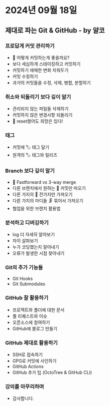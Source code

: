# 2024년 09월 18일

## 제대로 파는 Git & GitHub - by 얄코

### 프로답게 커밋 관리하기

- 🐰 어떻게 커밋하는게 좋을까요?
- 보다 세심하게 스테이징하고 커밋하기
- 커밋하기 애매한 변화 치워두기
- 커밋 수정하기
- 과거의 커밋들을 수정, 삭제, 병합, 분할하기

### 취소와 되돌리기 보다 깊이 알기

- 관리되지 않는 파일들 삭제하기
- 커밋하지 않은 변경사항 되돌리기
- 🐰 reset했어도 희망은 있다!

### 태그

- 커밋에 🏷️ 태그 달기
- 원격의 🏷️ 태그와 릴리즈

### Branch 보다 깊이 알기

- 🐰 Fastforward vs 3-way merge
- 다른 브랜치에서 원하는 🍒 커밋만 따오기
- 다른 가지의 🌿 잔가지만 가져오기
- 다른 가지의 마디들 🗜️ 묶어서 가져오기
- 협업을 위한 브랜치 활용법

### 분석하고 디버깅하기

- log 더 자세히 알아보기
- 차이 살펴보기
- 누가 코딩했는지 알아내기
- 오류가 발생한 시점 찾아내기

### Git의 추가 기능들

- Git Hooks
- Git Submodules

### GitHub 잘 활용하기

- 프로젝트와 폴더에 대한 문서
- 풀 리퀘스트와 이슈
- 오픈소스에 참여하기
- GitHub에 블로그 만들기

### GitHub 제대로 활용하기

- SSH로 접속하기
- GPG로 커밋에 사인하기
- GitHub Actions
- GitHub 추가 팁 (OctoTree &amp; GitHub CLI)

### 강의를 마무리하며

- 감사합니다.
